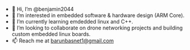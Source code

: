 - 👋 Hi, I’m @benjamin2044
- 👀 I’m interested in embedded software & hardware design (ARM Core).
- 🌱 I’m currently learning emdedded linux and C++.
- 💞️ I’m looking to collaborate on drone networking projects and building custom embedded linux boards.
- 📫 Reach me at barunbasnet1@gmail.com

<!---
benjamin2044/benjamin2044 is a ✨ special ✨ repository because its `README.md` (this file) appears on your GitHub profile.
You can click the Preview link to take a look at your changes.
--->
